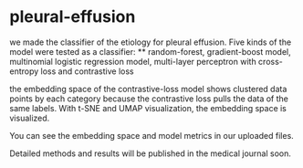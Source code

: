 # pleural-effusion
we made the classifier of the etiology for pleural effusion. 
Five kinds of the model were tested as a classifier: 
** random-forest, gradient-boost model, multinomial logistic regression model, multi-layer perceptron with cross-entropy loss and contrastive loss 

the embedding space of the contrastive-loss model shows clustered data points by each category because the contrastive loss pulls the data of the same labels.
With t-SNE and UMAP visualization, the embedding space is visualized. 

You can see the embedding space and model metrics in our uploaded files.

Detailed methods and results will be published in the medical journal soon. 
